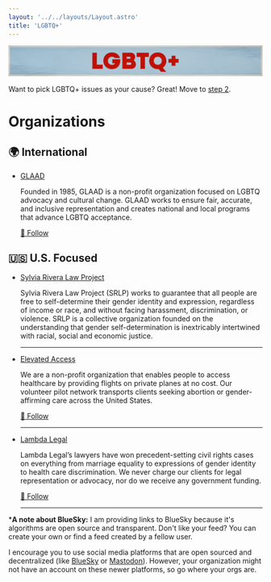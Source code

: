 ```yaml
---
layout: '../../layouts/Layout.astro'
title: 'LGBTQ+'
---
```

![LGBTQ+](../../assets/Causes-LGBTQ.png)

Want to pick LGBTQ+ issues as your cause? Great! Move to [step 2](../../steps/step2/README.md).

# Organizations

## 🌍 International

- [GLAAD](https://https//www.glaad.org)

  Founded in 1985, GLAAD is a non-profit organization focused on LGBTQ advocacy and cultural change. GLAAD works to ensure fair, accurate, and inclusive representation and creates national and local programs that advance LGBTQ acceptance. 

  <a href="https://bsky.app/profile/glaad.bsky.social" title="Follow on BlueSky Social">🦋 Follow</a>   

## 🇺🇸 U.S. Focused

- [Sylvia Rivera Law Project](https://srlp.org/)

  Sylvia Rivera Law Project (SRLP) works to guarantee that all people are free to self-determine their gender identity and expression, regardless of income or race, and without facing harassment, discrimination, or violence. SRLP is a collective organization founded on the understanding that gender self-determination is inextricably intertwined with racial, social and economic justice.

  ---

- [Elevated Access](https://www.elevatedaccess.org/)

  We are a non-profit organization that enables people to access healthcare by providing flights on private planes at no cost. Our volunteer pilot network transports clients seeking abortion or gender-affirming care across the United States.

  <a href="https://bsky.app/profile/elevatedaccess.bsky.social" title="Follow on BlueSky Social">🦋 Follow</a> 

  ---

- [Lambda Legal](https://www.lambdalegal.org/)

  Lambda Legal’s lawyers have won precedent-setting civil rights cases on everything from marriage equality to expressions of gender identity to health care discrimination. We never charge our clients for legal representation or advocacy, nor do we receive any government funding.

  <a href="https://bsky.app/profile/lambdalegal.bsky.social" title="Follow on BlueSky Social">🦋 Follow</a>

  ---

***A note about BlueSky:** I am providing links to BlueSky because it's algorithms are open source and transparent. Don't like your feed? You can create your own or find a feed created by a fellow user.

I encourage you to use social media platforms that are open sourced and decentralized (like [BlueSky](https://bsky.app/) or [Mastodon](https://joinmastodon.org/)). However, your organization might not have an account on these newer platforms, so go where your orgs are.  